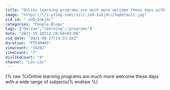 ```yaml
---
title: "Online learning programs are much more welcome these days with a wide range of subjects"
image: "https:\/\/i.ytimg.com\/vi\/_iVO-Iokj4c\/hqdefault.jpg"
vid_id: "_iVO-Iokj4c"
categories: "People-Blogs"
tags: ["Online","learning","programs"]
date: "2021-10-10T12:28:58+03:00"
vid_date: "2021-08-17T14:33:26Z"
duration: "PT53M48S"
viewcount: "34292"
likeCount: "7"
dislikeCount: "0"
channel: "Lộc Lộc"
---
```

{% raw %}Online learning programs are much more welcome these days with a wide range of subjects{% endraw %}
